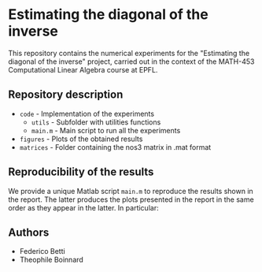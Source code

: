 # Estimating the diagonal of the inverse
 
This repository contains the numerical experiments for the "Estimating the diagonal of the inverse" project, carried out in the context of the MATH-453 Computational Linear Algebra course at EPFL.

## Repository description
- `code` - Implementation of the experiments
  - `utils` - Subfolder with utilities functions
  - `main.m` - Main script to run all the experiments
- `figures` - Plots of the obtained results
- `matrices` - Folder containing the nos3 matrix in .mat format

## Reproducibility of the results
We provide a unique Matlab script `main.m` to reproduce the results shown in the report. The latter produces the plots presented in the report in the same order as they appear in the latter. In particular:

## Authors
- Federico Betti
- Theophile Boinnard
